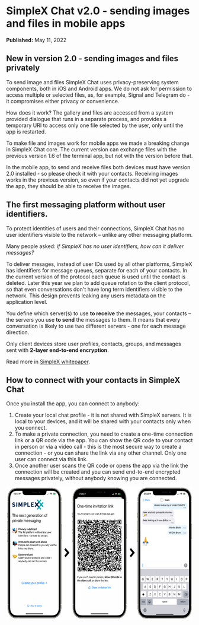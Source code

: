 # SimpleX Chat v2.0 - sending images and files in mobile apps

**Published:** May 11, 2022

## New in version 2.0 - sending images and files privately

To send image and files SimpleX Chat uses privacy-preserving system components, both in iOS and Android apps. We do not ask for permission to access multiple or selected files, as, for example, Signal and Telegram do - it compromises either privacy or convenience.

How does it work? The gallery and files are accessed from a system provided dialogue that runs in a separate process, and provides a temporary URI to access only one file selected by the user, only until the app is restarted.

To make file and images work for mobile apps we made a breaking change in SimpleX Chat core. The current version can exchange files with the previous version 1.6 of the terminal app, but not with the version before that.

In the mobile app, to send and receive files both devices must have version 2.0 installed - so please check it with your contacts. Receiving images works in the previous version, so even if your contacts did not yet upgrade the app, they should be able to receive the images.

## The first messaging platform without user identifiers.

To protect identities of users and their connections, SimpleX Chat has no user identifiers visible to the network – unlike any other messaging platform.

Many people asked: _if SimpleX has no user identifiers, how can it deliver messages?_

To deliver mesages, instead of user IDs used by all other platforms, SimpleX has identifiers for message queues, separate for each of your contacts. In the current version of the protocol each queue is used until the contact is deleted. Later this year we plan to add queue rotation to the client protocol, so that even conversations don't have long term identifiers visible to the network. This design prevents leaking any users metadata on the application level.

You define which server(s) to use **to receive** the messages, your contacts – the servers you use **to send** the messages to them. It means that every conversation is likely to use two different servers - one for each message direction.

Only client devices store user profiles, contacts, groups, and messages sent with **2-layer end-to-end encryption**.

Read more in [SimpleX whitepaper](https://github.com/simplex-chat/simplexmq/blob/master/protocol/overview-tjr.md).

## How to connect with your contacts in SimpleX Chat

Once you install the app, you can connect to anybody:

1. Create your local chat profile - it is not shared with SimpleX servers. It is local to your devices, and it will be shared with your contacts only when you connect.
2. To make a private connection, you need to create a one-time connection link or a QR code via the app. You can show the QR code to your contact in person or via a video call - this is the most secure way to create a connection - or you can share the link via any other channel. Only one user can connect via this link.
3. Once another user scans the QR code or opens the app via the link the connection will be created and you can send end-to-end encrypted messages privately, without anybody knowing you are connected.

<img src="../images/conversation.png" alt="Make a private connection" width="594" height="360">
